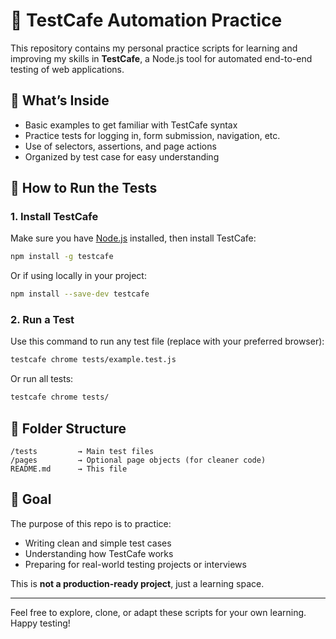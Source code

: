 # 🧪 TestCafe Automation Practice

This repository contains my personal practice scripts for learning and improving my skills in **TestCafe**, a Node.js tool for automated end-to-end testing of web applications.

## 📌 What’s Inside

- Basic examples to get familiar with TestCafe syntax
- Practice tests for logging in, form submission, navigation, etc.
- Use of selectors, assertions, and page actions
- Organized by test case for easy understanding

## 🚀 How to Run the Tests

### 1. Install TestCafe

Make sure you have [Node.js](https://nodejs.org/) installed, then install TestCafe:

```bash
npm install -g testcafe
````

Or if using locally in your project:

```bash
npm install --save-dev testcafe
```

### 2. Run a Test

Use this command to run any test file (replace with your preferred browser):

```bash
testcafe chrome tests/example.test.js
```

Or run all tests:

```bash
testcafe chrome tests/
```

## 📂 Folder Structure

```
/tests         → Main test files
/pages         → Optional page objects (for cleaner code)
README.md      → This file
```

## 🎯 Goal

The purpose of this repo is to practice:

* Writing clean and simple test cases
* Understanding how TestCafe works
* Preparing for real-world testing projects or interviews

This is **not a production-ready project**, just a learning space.

---

Feel free to explore, clone, or adapt these scripts for your own learning. Happy testing!

```

